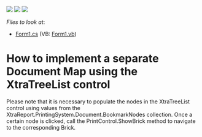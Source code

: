 <!-- default badges list -->
![](https://img.shields.io/endpoint?url=https://codecentral.devexpress.com/api/v1/VersionRange/128601267/10.1.4%2B)
[![](https://img.shields.io/badge/Open_in_DevExpress_Support_Center-FF7200?style=flat-square&logo=DevExpress&logoColor=white)](https://supportcenter.devexpress.com/ticket/details/E4516)
[![](https://img.shields.io/badge/📖_How_to_use_DevExpress_Examples-e9f6fc?style=flat-square)](https://docs.devexpress.com/GeneralInformation/403183)
<!-- default badges end -->
<!-- default file list -->
*Files to look at*:

* [Form1.cs](./CS/WindowsFormsApplication1/Form1.cs) (VB: [Form1.vb](./VB/WindowsFormsApplication1/Form1.vb))
<!-- default file list end -->
# How to implement a separate Document Map using the XtraTreeList control


<p>Please note that it is necessary to populate the nodes in the XtraTreeList control using values from the XtraReport.PrintingSystem.Document.BookmarkNodes collection. Once a certain node is clicked, call the PrintControl.ShowBrick method to navigate to the corresponding Brick.</p>

<br/>


